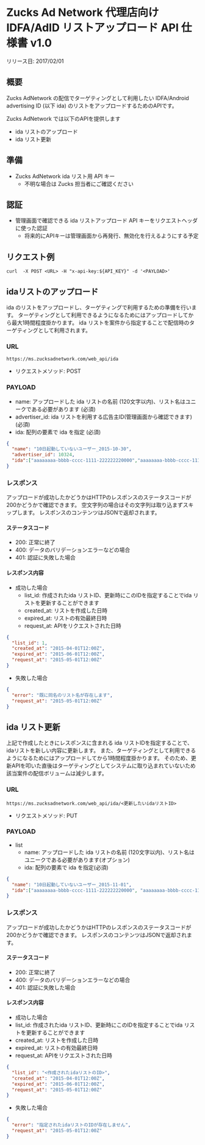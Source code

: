 # Zucks Ad Network 代理店向けIDFA/AdID リストアップロード API 仕様書 v1.0

リリース日: 2017/02/01

## 概要

Zucks AdNetwork の配信でターゲティングとして利用したい IDFA/Android advertising ID (以下 ida) のリストをアップロードするためのAPIです。

Zucks AdNetwork では以下のAPIを提供します

* ida リストのアップロード
* ida リスト更新

## 準備

* Zucks AdNetwork ida リスト用 API キー
  * 不明な場合は Zucks 担当者にご確認ください

## 認証

* 管理画面で確認できる ida リストアップロード API キーをリクエストヘッダに使った認証
  * 将来的にAPIキーは管理画面から再発行、無効化を行えるようにする予定

## リクエスト例

    curl  -X POST <URL> -H "x-api-key:${API_KEY}" -d '<PAYLOAD>'

## idaリストのアップロード

ida のリストをアップロードし、ターゲティングで利用するための準備を行います。
ターゲティングとして利用できるようになるためにはアップロードしてから最大1時間程度掛かります。
ida リストを案件から指定することで配信時のターゲティングとして利用されます。

### URL

    https://ms.zucksadnetwork.com/web_api/ida


  * リクエストメソッド: POST

### PAYLOAD

 * name: アップロードした ida リストの名前 (120文字以内)、リスト名はユニークである必要があります (必須)
 * advertiser_id: ida リストを利用する広告主ID(管理画面から確認できます) (必須)
 * ida: 配列の要素で ida を指定 (必須)

```json
{
  "name": "10日起動していないユーザー_2015-10-30",
  "advertiser_id": 10324,
  "ida":["aaaaaaaa-bbbb-cccc-1111-222222220000","aaaaaaaa-bbbb-cccc-1111-222222220001"]
}
```

### レスポンス

アップロードが成功したかどうかはHTTPのレスポンスのステータスコードが200かどうかで確認できます。
空文字列の場合はその文字列は取り込まずスキップします。
レスポンスのコンテンツはJSONで返却されます。

#### ステータスコード

 * 200: 正常に終了
 * 400: データのバリデーションエラーなどの場合
 * 401: 認証に失敗した場合

#### レスポンス内容

* 成功した場合
  * list_id: 作成されたida リストID、更新時にこのIDを指定することでida リストを更新することができます
  * created_at: リストを作成した日時
  * expired_at: リストの有効最終日時
  * request_at: APIをリクエストされた日時

```json
{
  "list_id": 1,
  "created_at": "2015-04-01T12:00Z",
  "expired_at": "2015-06-01T12:00Z",
  "request_at": "2015-05-01T12:00Z"
}
```

 * 失敗した場合

```json
{
  "error": "既に同名のリスト名が存在します",
  "request_at": "2015-05-01T12:00Z"
}
```

## ida リスト更新

上記で作成したときにレスポンスに含まれる ida リストIDを指定することで、idaリストを新しい内容に更新します。
また、ターゲティングとして利用できるようになるためにはアップロードしてから1時間程度掛かります。
そのため、更新APIを叩いた直後はターゲティングとしてシステムに取り込まれていないため該当案件の配信ボリュームは減少します。

### URL


    https://ms.zucksadnetwork.com/web_api/ida/<更新したいidaリストID>


  * リクエストメソッド: PUT


### PAYLOAD

* list
  * name: アップロードした ida リストの名前 (120文字以内)、リスト名はユニークである必要があります(オプション)
  * ida: 配列の要素で ida を指定(必須)

```json
{
  "name": "10日起動していないユーザー_2015-11-01",
  "ida":["aaaaaaaa-bbbb-cccc-1111-222222220000", "aaaaaaaa-bbbb-cccc-1111-222222220001"]
}
```

### レスポンス

アップロードが成功したかどうかはHTTPのレスポンスのステータスコードが200かどうかで確認できます。
レスポンスのコンテンツはJSONで返却されます。

#### ステータスコード

 * 200: 正常に終了
 * 400: データのバリデーションエラーなどの場合
 * 401: 認証に失敗した場合

#### レスポンス内容

 * 成功した場合
  * list_id: 作成されたida リストID、更新時にこのIDを指定することでida リストを更新することができます
  * created_at: リストを作成した日時
  * expired_at: リストの有効最終日時
  * request_at: APIをリクエストされた日時

```json
{
  "list_id": "<作成されたidaリストのID>",
  "created_at": "2015-04-01T12:00Z",
  "expired_at": "2015-06-01T12:00Z",
  "request_at": "2015-05-01T12:00Z"
}
```

 * 失敗した場合

```json
{
  "error": "指定されたidaリストのIDが存在しません",
  "request_at": "2015-05-01T12:00Z"
}
```
